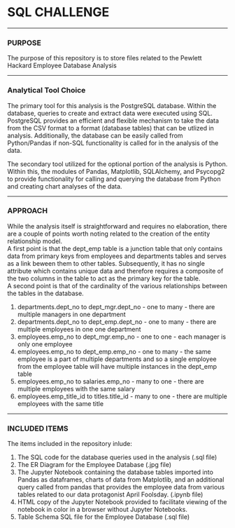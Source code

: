# SQL CHALLENGE
______
### PURPOSE 
The purpose of this repository is to store files related to the Pewlett Hackard Employee Database Analysis 
_____
### Analytical Tool Choice 
The primary tool for this analysis is the PostgreSQL database.  Within the database, queries to create and extract data were executed using SQL.  PostgreSQL provides an efficient and flexible mechanism to take the data from the CSV format to a format (database tables) that can be utlized in analysis.  Additionally, the database can be easily called from Python/Pandas if non-SQL functionality is called for in the analysis of the data.  

The secondary tool utilized for the optional portion of the analysis is Python.  Within this, the modules of Pandas, Matplotlib, SQLAlchemy, and Psycopg2 to provide functionality for calling and querying the database from Python and creating chart analyses of the data.  
____
### APPROACH
While the analysis itself is straightforward and requires no elaboration, there are a couple of points worth noting related to the creation of the entity relationship model.  
A first point is that the dept_emp table is a junction table that only contains data from primary keys from employees and departments tables and serves as a link beween them to other tables.  Subsequently, it has no single attribute which contains unique data and therefore requires a composite of the two columns in the table to act as the primary key for the table.  
A second point is that of the cardinality of the various relationships between the tables in the database.  
1. departments.dept_no to dept_mgr.dept_no - one to many  - there are multiple managers in one department
2. departments.dept_no to dept_emp.dept_no - one to many - there are multiple employees in one one department
3. employees.emp_no to dept_mgr.emp_no - one to one - each manager is only one employee
4. employees.emp_no to dept_emp.emp_no - one to many - the same employee is a part of multiple departments and so a single employee from the employee table will have multiple instances in the dept_emp table
5. employees.emp_no to salaries.emp_no - many to one  - there are multiple employees with the same salary 
6. employees.emp_title_id to titles.title_id - many to one - there are multiple employees with the same title
___________
### INCLUDED ITEMS
The items included in the repository inlude:
1.  The SQL code for the database queries used in the analysis (.sql file)
2.  The ER Diagram for the Employee Database (.jpg file)
3.  The Jupyter Notebook containing the database tables imported into Pandas as dataframes, charts of data from Matplotlib, and an additional query called from pandas that provides the employee data from various tables related to our data protagonist April Foolsday.  (.ipynb file)
4. HTML copy of the Jupyter Notebook provided to facilitate viewing of the notebook in color in a browser without Jupyter Notebooks.  
5.  Table Schema SQL file for the Employee Database (.sql file)
